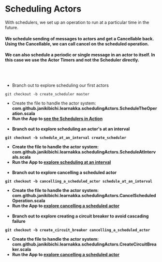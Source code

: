 # Scheduling Actors
With schedulers, we set up an operation to run at a particular time in the future.

#### We schedule sending of messages to actors and get a Cancellable back. Using the Cancellable, we can call cancel on the scheduled operation.

#### We can also schedule a periodic or single message in an actor to itself. In this case we use the Actor Timers and not the Scheduler directly.
<br><br>
- Branch out to explore scheduling our first actors
````
git checkout -b create_scheduler master
````
- Create the file to handle the actor system: <b>com.github.janikibichi.learnakka.schedulingActors.ScheduleTheOperation.scala<b>
- Run the App to [see the Schedulers in Action](https://asciinema.org/a/wuZVNbRKY8p7YB5Dw8gPSCWKp)
<br><br>
- Branch out to explore scheduling an actor's at an interval
````
git checkout -b schedule_at_an_interval create_scheduler 
````
- Create the file to handle the actor system: <b>com.github.janikibichi.learnakka.schedulingActors.ScheduleAtIntervals.scala<b>
- Run the App to [explore scheduling at an interval](https://asciinema.org/a/8N8GbRgwQCuHWLkFNNOcxs9U4)
<br><br>
- Branch out to explore cancelling a scheduled actor
````
git checkout -b cancelling_a_scheduled_actor schedule_at_an_interval
````
- Create the file to handle the actor system: <b>com.github.janikibichi.learnakka.schedulingActors.CancelScheduledOperation.scala<b>
- Run the App to [explore cancelling a scheduled actor](https://asciinema.org/a/T2V4PKDkoQ4jmCJw0QfI0p2yb)
<br><br>
- Branch out to explore creating a circuit breaker to avoid cascading failure
````
git checkout -b create_circuit_breaker cancelling_a_scheduled_actor
````
- Create the file to handle the actor system: <b>com.github.janikibichi.learnakka.schedulingActors.CreateCircuitBreaker.scala<b>
- Run the App to [explore cancelling a scheduled actor](https://asciinema.org/a/T2V4PKDkoQ4jmCJw0QfI0p2yb)